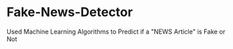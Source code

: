 # Fake-News-Detector
Used Machine Learning Algorithms to Predict if a "NEWS Article" is Fake or Not
